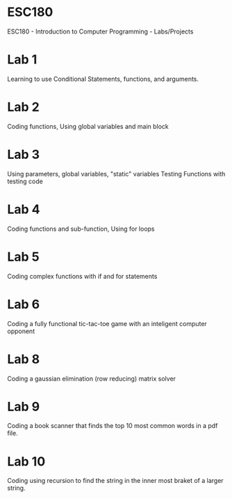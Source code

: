 # ESC180
ESC180 - Introduction to Computer Programming - Labs/Projects

# Lab 1
Learning to use Conditional Statements, functions, and arguments.

# Lab 2
Coding functions, Using global variables and main block

# Lab 3
Using parameters, global variables, "static" variables
Testing Functions with testing code

# Lab 4
Coding functions and sub-function, Using for loops

# Lab 5
Coding complex functions with if and for statements

# Lab 6
Coding a fully functional tic-tac-toe game with an inteligent computer opponent

# Lab 8
Coding a gaussian elimination (row reducing) matrix solver

# Lab 9
Coding a book scanner that finds the top 10 most common words in a pdf file.

# Lab 10
Coding using recursion to find the string in the inner most braket of a larger string.